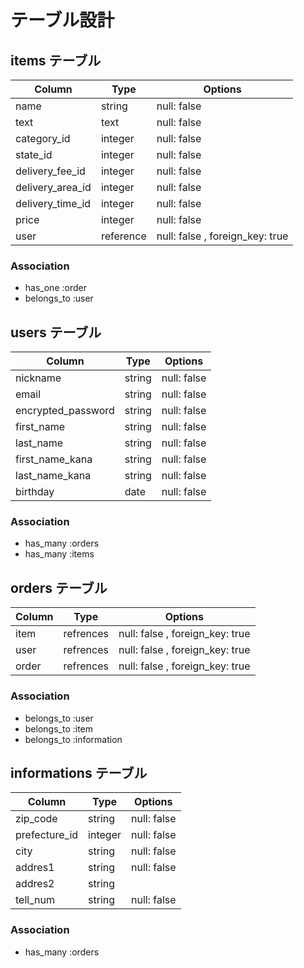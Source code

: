 # テーブル設計

## items テーブル

| Column           | Type      | Options                         |
| ---------------- | --------- | ------------------------------- |
| name             | string    | null: false                     |
| text             | text      | null: false                     |
| category_id      | integer   | null: false                     |
| state_id         | integer   | null: false                     |
| delivery_fee_id  | integer   | null: false                     |
| delivery_area_id | integer   | null: false                     |
| delivery_time_id | integer   | null: false                     |
| price            | integer   | null: false                     |
| user             | reference | null: false , foreign_key: true |

### Association

- has_one    :order
- belongs_to :user

## users テーブル

| Column             | Type   | Options     |
| ------------------ | ------ | ----------- |
| nickname           | string | null: false |
| email              | string | null: false |
| encrypted_password | string | null: false |
| first_name         | string | null: false |
| last_name          | string | null: false |
| first_name_kana    | string | null: false |
| last_name_kana     | string | null: false |
| birthday           | date   | null: false |

### Association

- has_many :orders
- has_many :items

## orders テーブル

| Column | Type      | Options                         |
| ------ | --------- | ------------------------------- |
| item   | refrences | null: false , foreign_key: true |
| user   | refrences | null: false , foreign_key: true |
| order  | refrences | null: false , foreign_key: true |

### Association

- belongs_to :user
- belongs_to :item
- belongs_to :information

## informations テーブル

| Column        | Type      | Options                         |
| ------------- | --------- | ------------------------------- |
| zip_code      | string    | null: false                     |
| prefecture_id | integer   | null: false                     |
| city          | string    | null: false                     |
| addres1       | string    | null: false                     |
| addres2       | string    |                                 |
| tell_num      | string    | null: false                     |

### Association

- has_many :orders